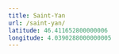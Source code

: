 ```yaml
---
title: Saint-Yan
url: /saint-yan/
latitude: 46.411652800000006
longitude: 4.0390288000000005
---
```

